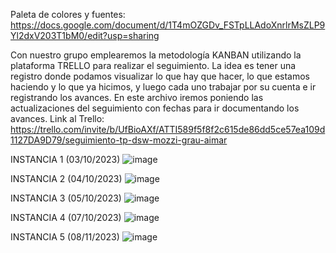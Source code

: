 Paleta de colores y fuentes: https://docs.google.com/document/d/1T4mOZGDv_FSTpLLAdoXnrlrMsZLP9Yl2dxV203T1bM0/edit?usp=sharing 

Con nuestro grupo emplearemos la metodología KANBAN utilizando la plataforma TRELLO para realizar el seguimiento. La idea es tener una registro donde podamos visualizar lo que hay que hacer, lo que estamos haciendo y lo que ya hicimos, y luego cada uno trabajar por su cuenta e ir registrando los avances.
En este archivo iremos poniendo las actualizaciones del seguimiento con fechas para ir documentando los avances.
Link al Trello: https://trello.com/invite/b/UfBioAXf/ATTI589f5f8f2c615de86dd5ce57ea109d1127DA9D79/seguimiento-tp-dsw-mozzi-grau-aimar

INSTANCIA 1 (03/10/2023)
![image](https://github.com/Mozzi02/TrabajoPractico-DSW-Grau-Mozzi-Aimar/assets/128518865/e90d97ec-a8a1-4624-a528-c69f44ae65ed)


INSTANCIA 2 (04/10/2023)
![image](https://github.com/Mozzi02/TrabajoPractico-DSW-Grau-Mozzi-Aimar/assets/128518865/d205b569-dd44-4cb1-9b2c-c1dcc25feefe)

INSTANCIA 3 (05/10/2023)
![image](https://github.com/Mozzi02/TrabajoPractico-DSW-Grau-Mozzi-Aimar/assets/128518865/bbd540ad-62ec-4ecd-99b7-83f050340dcf)

INSTANCIA 4 (07/10/2023)
![image](https://github.com/Mozzi02/TrabajoPractico-DSW-Grau-Mozzi-Aimar/assets/128518865/5c4e2f0c-61f9-4f82-8eb7-ef7808acaf9c)

INSTANCIA 5 (08/11/2023)
![image](https://github.com/Mozzi02/Backend/assets/128518865/aa91ddbd-21dc-44bc-9f54-60d41ce323b3)







